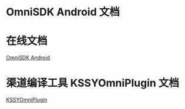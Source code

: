 OmniSDK Android 文档
====

# 在线文档 
[OmniSDK Android](https://kingsoftgames.github.io/sdk-docs/)

# 渠道编译工具 KSSYOmniPlugin 文档 
[KSSYOmniPlugin](https://kingsoftgames.github.io/sdk-docs/docs/omni-sdk/doc/GeneralCompilation.html)
